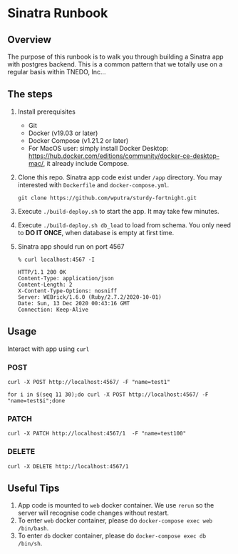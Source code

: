 # Sinatra Runbook


## Overview
The purpose of this runbook is to walk you through building a Sinatra app with postgres backend. This is a common pattern that we totally use on a regular basis within TNEDO, Inc...


## The steps
1. Install prerequisites
    * Git
    * Docker (v19.03 or later)
    * Docker Compose (v1.21.2 or later)
    * For MacOS user: simply install Docker Desktop: https://hub.docker.com/editions/community/docker-ce-desktop-mac/, it already include Compose.

2. Clone this repo. Sinatra app code exist under `/app` directory. You may interested with `Dockerfile` and `docker-compose.yml`.
   ```
   git clone https://github.com/wputra/sturdy-fortnight.git
   ```
3. Execute `./build-deploy.sh` to start the app. It may take few minutes.

4. Execute `./build-deploy.sh db_load` to load from schema. You only need to **DO IT ONCE**, when database is empty at first time.

5. Sinatra app should run on port 4567
   ```
   % curl localhost:4567 -I

   HTTP/1.1 200 OK
   Content-Type: application/json
   Content-Length: 2
   X-Content-Type-Options: nosniff
   Server: WEBrick/1.6.0 (Ruby/2.7.2/2020-10-01)
   Date: Sun, 13 Dec 2020 00:43:16 GMT
   Connection: Keep-Alive
   ```


## Usage
Interact with app using `curl`

### POST
```
curl -X POST http://localhost:4567/ -F "name=test1"

for i in $(seq 11 30);do curl -X POST http://localhost:4567/ -F "name=test$i";done
```

### PATCH
```
curl -X PATCH http://localhost:4567/1  -F "name=test100"
```

### DELETE
```
curl -X DELETE http://localhost:4567/1
```


## Useful Tips
1. App code is mounted to `web` docker container. We use `rerun` so the server will recognise code changes without restart.
2. To enter `web` docker container, please do `docker-compose exec web /bin/bash`.
3. To enter `db` docker container, please do `docker-compose exec db /bin/sh`.
